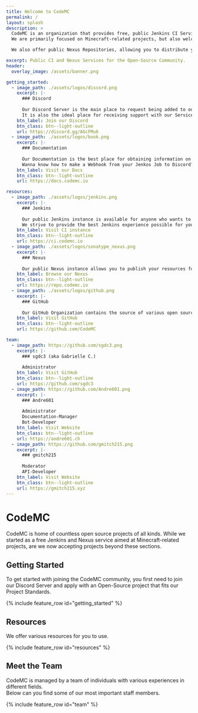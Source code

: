 ```yaml
---
title: Welcome to CodeMC
permalink: /
layout: splash
description: >
  CodeMC is an organization that provides free, public Jenkins CI Services for Open Source projects.<br>
  We are primarily focused on Minecraft-related projects, but also welcome projects of any other kind.<br><br>

  We also offer public Nexus Repositories, allowing you to distribute your code to others with ease.

excerpt: Public CI and Nexus Services for the Open-Source Community.
header:
  overlay_image: /assets/banner.png

getting_started:
  - image_path: ./assets/logos/discord.png
    excerpt: |-
      ### Discord
      
      Our Discord Server is the main place to request being added to our Jenkins and Nexus services.  
      It is also the ideal place for receiving support with our Services, should you have questions.
    btn_label: Join our Discord
    btn_class: btn--light-outline
    url: https://discord.gg/AGcFMu6
  - image_path: ./assets/logos/book.png
    excerpt: |-
      ### Documentation
      
      Our Documentation is the best place for obtaining information on how to do specific things.  
      Wanna know how to make a Webhook from your Jenkos Job to Discord? Wanna know how to integrate building from Pull requests? Our Docs have you covered!
    btn_label: Visit our Docs
    btn_class: btn--light-outline
    url: https://docs.codemc.io

resources:
  - image_path: ./assets/logos/jenkins.png
    excerpt: |-
      ### Jenkins
      
      Our public Jenkins instance is available for anyone who wants to use it and has successfully applied for it.  
      We strive to provide the best Jenkins experience possible for you.
    btn_label: Visit CI instance
    btn_class: btn--light-outline
    url: https://ci.codemc.io
  - image_path: ./assets/logos/sonatype_nexus.png
    excerpt: |-
      ### Nexus
      
      Our public Nexus instance allows you to publish your resources for others to include in their own project.
    btn_label: Browse our Nexus
    btn_class: btn--light-outline
    url: https://repo.codemc.io
  - image_path: ./assets/logos/github.png
    excerpt: |-
      ### GitHub
      
      Our GitHub Organization contains the source of various open source projects under the CodeMC Umbrella, be it our Discord bot, our Documentation or even this website.
    btn_label: Visit GitHub
    btn_class: btn--light-outline
    url: https://github.com/CodeMC

team:
  - image_path: https://github.com/sgdc3.png
    excerpt: |-
      ### sgdc3 (aka Gabrielle C.)
      
      Administrator
    btn_label: Visit GitHub
    btn_class: btn--light-outline
    url: https://github.com/sgdc3
  - image_path: https://github.com/Andre601.png
    excerpt: |-
      ### Andre601
      
      Administrator  
      Documentation-Manager  
      Bot-Developer
    btn_label: Visit Website
    btn_class: btn--light-outline
    url: https://andre601.ch
  - image_path: https://github.com/gmitch215.png
    excerpt: |-
      ### gmitch215
        
      Moderator  
      API-Developer
    btn_label: Visit Website
    btn_class: btn--light-outline
    url: https://gmitch215.xyz
---
```

# CodeMC
CodeMC is home of countless open source projects of all kinds. While we started as a free Jenkins and Nexus service aimed at Minecraft-related projects, are we now accepting projects beyond these sections.

## Getting Started
To get started with joining the CodeMC community, you first need to join our Discord Server and apply with an Open-Source project that fits our Project Standards.

{% include feature_row id="getting_started" %}

## Resources
We offer various resources for you to use.

{% include feature_row id="resources" %}

## Meet the Team
CodeMC is managed by a team of individuals with various experiences in different fields.  
Below can you find some of our most important staff members.

{% include feature_row id="team" %}